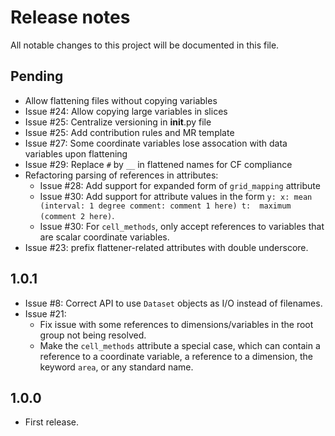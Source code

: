 # Release notes
All notable changes to this project will be documented in this file.

## Pending
- Allow flattening files without copying variables
- Issue #24: Allow copying large variables in slices
- Issue #25: Centralize versioning in __init__.py file
- Issue #25: Add contribution rules and MR template
- Issue #27: Some coordinate variables lose assocation with data variables upon flattening
- Issue #29: Replace `#` by `__` in flattened names for CF compliance
- Refactoring parsing of references in attributes: 
  - Issue #28: Add support for expanded form of `grid_mapping` attribute
  - Issue #30: Add support for attribute values in the form `y: x: mean (interval: 1 degree comment: comment 1 here) t: 
maximum (comment 2 here)`. 
  - Issue #30: For `cell_methods`, only accept references to variables that are scalar coordinate variables.
- Issue #23: prefix flattener-related attributes with double underscore.

## 1.0.1
- Issue #8: Correct API to use `Dataset` objects as I/O instead of filenames.
- Issue #21:
  - Fix issue with some references to dimensions/variables in the root group
  not being resolved.
  - Make the `cell_methods` attribute a special case, which can contain a
  reference to a coordinate variable, a reference to a dimension, the keyword
  `area`, or any standard name.

## 1.0.0
- First release.
